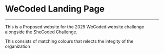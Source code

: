 # WeCoded Landing Page

---

This is a Proposed website for the 2025 WeCoded website challenge alongside the SheCoded Challenge. 

This consists of matching colours that relects the integity of the organization 
